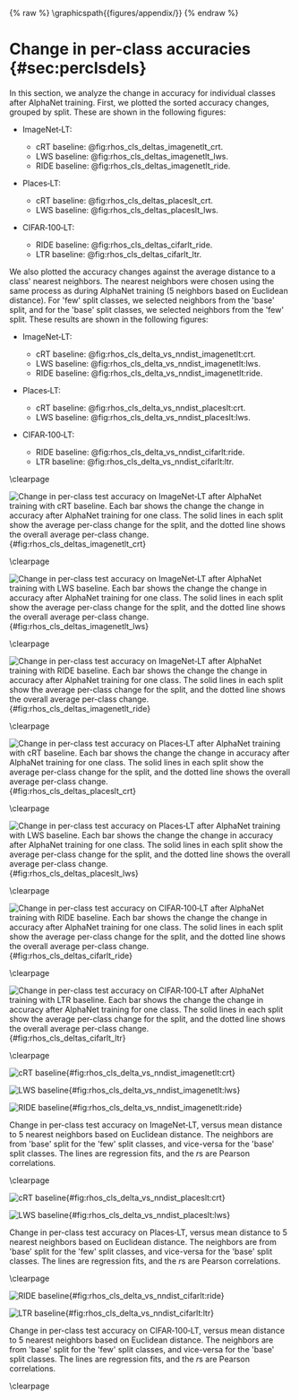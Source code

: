 {% raw %}
\graphicspath{{figures/appendix/}}
{% endraw %}

# Change in per-class accuracies {#sec:perclsdels}

In this section, we analyze the change in accuracy for individual
classes after AlphaNet training. First, we plotted the sorted accuracy
changes, grouped by split. These are shown in the following figures:

* ImageNet‑LT:
    * cRT baseline: @fig:rhos_cls_deltas_imagenetlt_crt.
    * LWS baseline: @fig:rhos_cls_deltas_imagenetlt_lws.
    * RIDE baseline: @fig:rhos_cls_deltas_imagenetlt_ride.

* Places‑LT:
    * cRT baseline: @fig:rhos_cls_deltas_placeslt_crt.
    * LWS baseline: @fig:rhos_cls_deltas_placeslt_lws.

* CIFAR‑100‑LT:
    * RIDE baseline: @fig:rhos_cls_deltas_cifarlt_ride.
    * LTR baseline: @fig:rhos_cls_deltas_cifarlt_ltr.

We also plotted the accuracy changes against the average distance to a
class' nearest neighbors. The nearest neighbors were chosen using the
same process as during AlphaNet training (5 neighbors based on Euclidean
distance). For 'few' split classes, we selected neighbors from the
'base' split, and for the 'base' split classes, we selected neighbors
from the 'few' split. These results are shown in the following figures:

* ImageNet‑LT:
    * cRT baseline: @fig:rhos_cls_delta_vs_nndist_imagenetlt:crt.
    * LWS baseline: @fig:rhos_cls_delta_vs_nndist_imagenetlt:lws.
    * RIDE baseline: @fig:rhos_cls_delta_vs_nndist_imagenetlt:ride.

* Places‑LT:
    * cRT baseline: @fig:rhos_cls_delta_vs_nndist_placeslt:crt.
    * LWS baseline: @fig:rhos_cls_delta_vs_nndist_placeslt:lws.

* CIFAR‑100‑LT:
    * RIDE baseline: @fig:rhos_cls_delta_vs_nndist_cifarlt:ride.
    * LTR baseline: @fig:rhos_cls_delta_vs_nndist_cifarlt:ltr.

\clearpage

![Change in per-class test accuracy on ImageNet‑LT after AlphaNet
training with cRT baseline. Each bar shows the change the change in
accuracy after AlphaNet training for one class. The solid lines in each
split show the average per-class change for the split, and the dotted
line shows the overall average per-class
change.](figures/appendix/rhos_cls_deltas_imagenetlt_crt){#fig:rhos_cls_deltas_imagenetlt_crt}

\clearpage

![Change in per-class test accuracy on ImageNet‑LT after AlphaNet
training with LWS baseline. Each bar shows the change the change in
accuracy after AlphaNet training for one class. The solid lines in each
split show the average per-class change for the split, and the dotted
line shows the overall average per-class
change.](figures/appendix/rhos_cls_deltas_imagenetlt_lws){#fig:rhos_cls_deltas_imagenetlt_lws}

\clearpage

![Change in per-class test accuracy on ImageNet‑LT after AlphaNet
training with RIDE baseline. Each bar shows the change the change in
accuracy after AlphaNet training for one class. The solid lines in each
split show the average per-class change for the split, and the dotted
line shows the overall average per-class
change.](figures/appendix/rhos_cls_deltas_imagenetlt_ride){#fig:rhos_cls_deltas_imagenetlt_ride}

\clearpage

![Change in per-class test accuracy on Places‑LT after AlphaNet training
with cRT baseline. Each bar shows the change the change in accuracy
after AlphaNet training for one class. The solid lines in each split
show the average per-class change for the split, and the dotted line
shows the overall average per-class
change.](figures/appendix/rhos_cls_deltas_placeslt_crt){#fig:rhos_cls_deltas_placeslt_crt}

\clearpage

![Change in per-class test accuracy on Places‑LT after AlphaNet training
with LWS baseline. Each bar shows the change the change in accuracy
after AlphaNet training for one class. The solid lines in each split
show the average per-class change for the split, and the dotted line
shows the overall average per-class
change.](figures/appendix/rhos_cls_deltas_placeslt_lws){#fig:rhos_cls_deltas_placeslt_lws}

\clearpage

![Change in per-class test accuracy on CIFAR‑100‑LT after AlphaNet
training with RIDE baseline. Each bar shows the change the change in
accuracy after AlphaNet training for one class. The solid lines in each
split show the average per-class change for the split, and the dotted
line shows the overall average per-class
change.](figures/appendix/rhos_cls_deltas_cifarlt_ride){#fig:rhos_cls_deltas_cifarlt_ride}

\clearpage

![Change in per-class test accuracy on CIFAR‑100‑LT after AlphaNet
training with LTR baseline. Each bar shows the change the change in
accuracy after AlphaNet training for one class. The solid lines in each
split show the average per-class change for the split, and the dotted
line shows the overall average per-class
change.](figures/appendix/rhos_cls_deltas_cifarlt_ltr){#fig:rhos_cls_deltas_cifarlt_ltr}

\clearpage

<div id="fig:rhos_cls_delta_vs_nndist_imagenetlt">

![cRT
baseline](figures/appendix/rhos_cls_delta_vs_nndist_imagenetlt_crt){#fig:rhos_cls_delta_vs_nndist_imagenetlt:crt}

![LWS
baseline](figures/appendix/rhos_cls_delta_vs_nndist_imagenetlt_lws){#fig:rhos_cls_delta_vs_nndist_imagenetlt:lws}

![RIDE
baseline](figures/appendix/rhos_cls_delta_vs_nndist_imagenetlt_ride){#fig:rhos_cls_delta_vs_nndist_imagenetlt:ride}

Change in per-class test accuracy on ImageNet‑LT, versus mean distance
to 5 nearest neighbors based on Euclidean distance. The neighbors are
from 'base' split for the 'few' split classes, and vice-versa for the
'base' split classes. The lines are regression fits, and the $r$s are
Pearson correlations.

</div>

\clearpage

<div id="fig:rhos_cls_delta_vs_nndist_placeslt">

![cRT
baseline](figures/appendix/rhos_cls_delta_vs_nndist_placeslt_crt){#fig:rhos_cls_delta_vs_nndist_placeslt:crt}

![LWS
baseline](figures/appendix/rhos_cls_delta_vs_nndist_placeslt_lws){#fig:rhos_cls_delta_vs_nndist_placeslt:lws}

Change in per-class test accuracy on Places‑LT, versus mean distance to
5 nearest neighbors based on Euclidean distance. The neighbors are from
'base' split for the 'few' split classes, and vice-versa for the 'base'
split classes. The lines are regression fits, and the $r$s are Pearson
correlations.

</div>

\clearpage

<div id="fig:rhos_cls_delta_vs_nndist_cifarlt">

![RIDE
baseline](figures/appendix/rhos_cls_delta_vs_nndist_cifarlt_ride){#fig:rhos_cls_delta_vs_nndist_cifarlt:ride}

![LTR
baseline](figures/appendix/rhos_cls_delta_vs_nndist_cifarlt_ltr){#fig:rhos_cls_delta_vs_nndist_cifarlt:ltr}

Change in per-class test accuracy on CIFAR‑100‑LT, versus mean distance
to 5 nearest neighbors based on Euclidean distance. The neighbors are
from 'base' split for the 'few' split classes, and vice-versa for the
'base' split classes. The lines are regression fits, and the $r$s are
Pearson correlations.

</div>

\clearpage
